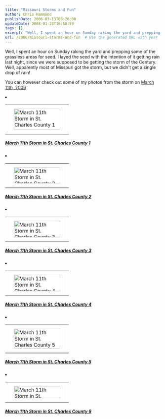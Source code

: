 ```yaml
---
title: "Missouri Storms and Fun"
author: Chris Hammond
publishDate: 2006-03-13T09:26:00
updateDate: 2008-01-23T16:50:59
tags: []
excerpt: "Well, I spent an hour on Sunday raking the yard and prepping some of the grassless areas for seed. I layed the seed with the intention of it getting rain last night, since we were supposed to be getting the storm of the Century. Well, apparently most of Missouri got the storm, but we didn't get a single drop of rain! You can however check out some of my photos from the storm on March 11th, 2006                   March 11th Storm in St. Charles County 1                   March 11th Storm in St. Charles County 2                   March 11th Storm in St. Charles County 3                   March 11th Storm in St. Charles County 4                   March 11th Storm in St. Charles County 5                   March 11th Storm in St. Charles County..."
url: /2006/missouri-storms-and-fun  # Use the generated URL with year
---
```

<P>Well, I spent an hour on Sunday raking the yard and prepping some of the grassless areas for seed. I layed the seed with the intention of it getting rain last night, since we were supposed to be getting the storm of the Century. Well, apparently most of Missouri got the storm, but we didn't get a single drop of rain!</P> <P>You can however check out some of my photos from the storm on <A href="/photos/3-11-storm/default.aspx">March 11th, 2006</A></P> <LI> <DIV id=imageListContainer> <DIV class=GalleryPictureListImage> <CENTER> <TABLE class=photo-frame cellSpacing=0 cellPadding=0 border=0> <TBODY> <TR> <TD class=topx--></TD> <TD class=top-x-></TD> <TD class=top--x></TD></TR> <TR> <TD class=midx--></TD> <TD bgColor=white><A href="/photos/3-11-storm/picture13913.aspx"><IMG class=imageListPreview id=_ctl0____ctl0____ctl0__ctl0_bcr__ctl1___Pictures__ctl1_thumbImage_SmallThumb13913 style="BORDER-RIGHT: white 4px solid; BORDER-TOP: white 4px solid; BORDER-LEFT: white 4px solid; BORDER-BOTTOM: white 4px solid" height=68 alt="March 11th Storm in St. Charles County 1" src="/photos/3-11-storm/images/13913/secondarythumb.aspx" width=150 border=0></A></TD> <TD class=mid--x></TD></TR> <TR> <TD class=botx--></TD> <TD class=bot-x-></TD> <TD class=bot--x></TD></TR></TBODY></TABLE></CENTER> <H5><A class=pictureName id=_ctl0____ctl0____ctl0__ctl0_bcr__ctl1___Pictures__ctl1_PictureName style="FONT-WEIGHT: bold" href="/photos/3-11-storm/picture13913.aspx">March 11th Storm in St. Charles County 1</A></H5></DIV></DIV> <LI> <DIV id=imageListContainer> <DIV class=GalleryPictureListImage> <CENTER> <TABLE class=photo-frame cellSpacing=0 cellPadding=0 border=0> <TBODY> <TR> <TD class=topx--></TD> <TD class=top-x-></TD> <TD class=top--x></TD></TR> <TR> <TD class=midx--></TD> <TD bgColor=white><A href="/photos/3-11-storm/picture13914.aspx"><IMG class=imageListPreview id=_ctl0____ctl0____ctl0__ctl0_bcr__ctl1___Pictures__ctl2_thumbImage_SmallThumb13914 style="BORDER-RIGHT: white 4px solid; BORDER-TOP: white 4px solid; BORDER-LEFT: white 4px solid; BORDER-BOTTOM: white 4px solid" height=52 alt="March 11th Storm in St. Charles County 2" src="/photos/3-11-storm/images/13914/secondarythumb.aspx" width=150 border=0></A></TD> <TD class=mid--x></TD></TR> <TR> <TD class=botx--></TD> <TD class=bot-x-></TD> <TD class=bot--x></TD></TR></TBODY></TABLE></CENTER> <H5><A class=pictureName id=_ctl0____ctl0____ctl0__ctl0_bcr__ctl1___Pictures__ctl2_PictureName style="FONT-WEIGHT: bold" href="/photos/3-11-storm/picture13914.aspx">March 11th Storm in St. Charles County 2</A></H5></DIV></DIV> <LI> <DIV id=imageListContainer> <DIV class=GalleryPictureListImage> <CENTER> <TABLE class=photo-frame cellSpacing=0 cellPadding=0 border=0> <TBODY> <TR> <TD class=topx--></TD> <TD class=top-x-></TD> <TD class=top--x></TD></TR> <TR> <TD class=midx--></TD> <TD bgColor=white><A href="/photos/3-11-storm/picture13915.aspx"><IMG class=imageListPreview id=_ctl0____ctl0____ctl0__ctl0_bcr__ctl1___Pictures__ctl3_thumbImage_SmallThumb13915 style="BORDER-RIGHT: white 4px solid; BORDER-TOP: white 4px solid; BORDER-LEFT: white 4px solid; BORDER-BOTTOM: white 4px solid" height=53 alt="March 11th Storm in St. Charles County 3" src="/photos/3-11-storm/images/13915/secondarythumb.aspx" width=150 border=0></A></TD> <TD class=mid--x></TD></TR> <TR> <TD class=botx--></TD> <TD class=bot-x-></TD> <TD class=bot--x></TD></TR></TBODY></TABLE></CENTER> <H5><A class=pictureName id=_ctl0____ctl0____ctl0__ctl0_bcr__ctl1___Pictures__ctl3_PictureName style="FONT-WEIGHT: bold" href="/photos/3-11-storm/picture13915.aspx">March 11th Storm in St. Charles County 3</A></H5></DIV></DIV> <LI> <DIV id=imageListContainer> <DIV class=GalleryPictureListImage> <CENTER> <TABLE class=photo-frame cellSpacing=0 cellPadding=0 border=0> <TBODY> <TR> <TD class=topx--></TD> <TD class=top-x-></TD> <TD class=top--x></TD></TR> <TR> <TD class=midx--></TD> <TD bgColor=white><A href="/photos/3-11-storm/picture13916.aspx"><IMG class=imageListPreview id=_ctl0____ctl0____ctl0__ctl0_bcr__ctl1___Pictures__ctl4_thumbImage_SmallThumb13916 style="BORDER-RIGHT: white 4px solid; BORDER-TOP: white 4px solid; BORDER-LEFT: white 4px solid; BORDER-BOTTOM: white 4px solid" height=53 alt="March 11th Storm in St. Charles County 4" src="/photos/3-11-storm/images/13916/secondarythumb.aspx" width=150 border=0></A></TD> <TD class=mid--x></TD></TR> <TR> <TD class=botx--></TD> <TD class=bot-x-></TD> <TD class=bot--x></TD></TR></TBODY></TABLE></CENTER> <H5><A class=pictureName id=_ctl0____ctl0____ctl0__ctl0_bcr__ctl1___Pictures__ctl4_PictureName style="FONT-WEIGHT: bold" href="/photos/3-11-storm/picture13916.aspx">March 11th Storm in St. Charles County 4</A></H5></DIV></DIV> <LI> <DIV id=imageListContainer> <DIV class=GalleryPictureListImage> <CENTER> <TABLE class=photo-frame cellSpacing=0 cellPadding=0 border=0> <TBODY> <TR> <TD class=topx--></TD> <TD class=top-x-></TD> <TD class=top--x></TD></TR> <TR> <TD class=midx--></TD> <TD bgColor=white><A href="/photos/3-11-storm/picture13917.aspx"><IMG class=imageListPreview id=_ctl0____ctl0____ctl0__ctl0_bcr__ctl1___Pictures__ctl5_thumbImage_SmallThumb13917 style="BORDER-RIGHT: white 4px solid; BORDER-TOP: white 4px solid; BORDER-LEFT: white 4px solid; BORDER-BOTTOM: white 4px solid" height=64 alt="March 11th Storm in St. Charles County 5" src="/photos/3-11-storm/images/13917/secondarythumb.aspx" width=150 border=0></A></TD> <TD class=mid--x></TD></TR> <TR> <TD class=botx--></TD> <TD class=bot-x-></TD> <TD class=bot--x></TD></TR></TBODY></TABLE></CENTER> <H5><A class=pictureName id=_ctl0____ctl0____ctl0__ctl0_bcr__ctl1___Pictures__ctl5_PictureName style="FONT-WEIGHT: bold" href="/photos/3-11-storm/picture13917.aspx">March 11th Storm in St. Charles County 5</A></H5></DIV></DIV> <LI> <DIV id=imageListContainer> <DIV class=GalleryPictureListImage> <CENTER> <TABLE class=photo-frame cellSpacing=0 cellPadding=0 border=0> <TBODY> <TR> <TD class=topx--></TD> <TD class=top-x-></TD> <TD class=top--x></TD></TR> <TR> <TD class=midx--></TD> <TD bgColor=white><A href="/photos/3-11-storm/picture13918.aspx"><IMG class=imageListPreview id=_ctl0____ctl0____ctl0__ctl0_bcr__ctl1___Pictures__ctl6_thumbImage_SmallThumb13918 style="BORDER-RIGHT: white 4px solid; BORDER-TOP: white 4px solid; BORDER-LEFT: white 4px solid; BORDER-BOTTOM: white 4px solid" height=39 alt="March 11th Storm in St. Charles County 6" src="/photos/3-11-storm/images/13918/secondarythumb.aspx" width=150 border=0></A></TD> <TD class=mid--x></TD></TR> <TR> <TD class=botx--></TD> <TD class=bot-x-></TD> <TD class=bot--x></TD></TR></TBODY></TABLE></CENTER> <H5><A class=pictureName id=_ctl0____ctl0____ctl0__ctl0_bcr__ctl1___Pictures__ctl6_PictureName style="FONT-WEIGHT: bold" href="/photos/3-11-storm/picture13918.aspx">March 11th Storm in St. Charles County 6</A></H5></DIV></DIV> <P>&nbsp;</P></LI>
